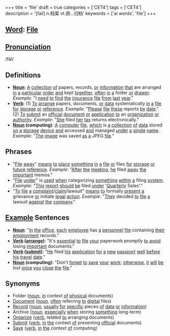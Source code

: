 +++
title = 'file'
draft = true
categories = ['CET4']
tags = ['CET4']
description = '[fail] n.档案 vt.把…归档'
keywords = ['ai words', 'file']
+++

## [Word](/post/word/): [File](/post/file/)

## [Pronunciation](/post/pronunciation/)
/fāl/

## Definitions
- **[Noun](/post/noun/)**: [A](/post/a/) [collection](/post/collection/) [of](/post/of/) papers, records, [or](/post/or/) [information](/post/information/) [that](/post/that/) are arranged [in](/post/in/) [a](/post/a/) [particular](/post/particular/) [order](/post/order/) [and](/post/and/) kept [together](/post/together/), [often](/post/often/) [in](/post/in/) [a](/post/a/) folder [or](/post/or/) [drawer](/post/drawer/). _Example_: "I [need](/post/need/) [to](/post/to/) [find](/post/find/) [the](/post/the/) [insurance](/post/insurance/) [file](/post/file/) [from](/post/from/) [last](/post/last/) [year](/post/year/)."
- **[Verb](/post/verb/)**: (1) [To](/post/to/) [arrange](/post/arrange/) papers, documents, [or](/post/or/) [data](/post/data/) systematically [in](/post/in/) [a](/post/a/) [file](/post/file/) [for](/post/for/) [storage](/post/storage/) [or](/post/or/) [reference](/post/reference/). _Example_: "[Please](/post/please/) [file](/post/file/) [these](/post/these/) reports [by](/post/by/) [date](/post/date/)." (2) [To](/post/to/) [submit](/post/submit/) an [official](/post/official/) [document](/post/document/) [or](/post/or/) [application](/post/application/) [to](/post/to/) an [organization](/post/organization/) [or](/post/or/) [authority](/post/authority/). _Example_: "[She](/post/she/) filed [her](/post/her/) [tax](/post/tax/) returns electronically."
- **[Noun](/post/noun/) (computing)**: [A](/post/a/) [computer](/post/computer/) [file](/post/file/), [which](/post/which/) is [a](/post/a/) [collection](/post/collection/) [of](/post/of/) [data](/post/data/) stored [on](/post/on/) [a](/post/a/) [storage](/post/storage/) [device](/post/device/) [and](/post/and/) accessed [and](/post/and/) managed [under](/post/under/) [a](/post/a/) [single](/post/single/) [name](/post/name/). _Example_: "[The](/post/the/) [image](/post/image/) was saved [as](/post/as/) [a](/post/a/) JPEG [file](/post/file/)."

## Phrases
- "[File](/post/file/) [away](/post/away/)" [means](/post/means/) [to](/post/to/) [place](/post/place/) [something](/post/something/) [in](/post/in/) [a](/post/a/) [file](/post/file/) [or](/post/or/) files [for](/post/for/) [storage](/post/storage/) [or](/post/or/) [future](/post/future/) [reference](/post/reference/). _Example_: "[After](/post/after/) [the](/post/the/) [meeting](/post/meeting/), [he](/post/he/) filed [away](/post/away/) [the](/post/the/) [important](/post/important/) memos."
- "[File](/post/file/) [under](/post/under/)" is [used](/post/used/) [when](/post/when/) categorizing [something](/post/something/) [within](/post/within/) [a](/post/a/) filing [system](/post/system/). _Example_: "[This](/post/this/) [report](/post/report/) [should](/post/should/) [be](/post/be/) filed [under](/post/under/) '[Quarterly](/post/quarterly/) Sales'."
- "[To](/post/to/) [file](/post/file/) [a](/post/a/) [complaint](/post/complaint/)/[claim](/post/claim/)/lawsuit" [means](/post/means/) [to](/post/to/) formally [present](/post/present/) [a](/post/a/) grievance [or](/post/or/) initiate [legal](/post/legal/) [action](/post/action/). _Example_: "[They](/post/they/) decided [to](/post/to/) [file](/post/file/) [a](/post/a/) lawsuit [against](/post/against/) [the](/post/the/) [company](/post/company/)."

## [Example](/post/example/) Sentences
- **[Noun](/post/noun/)**: "[In](/post/in/) [the](/post/the/) [office](/post/office/), [each](/post/each/) [employee](/post/employee/) has [a](/post/a/) [personnel](/post/personnel/) [file](/post/file/) containing [their](/post/their/) [employment](/post/employment/) records."
- **[Verb](/post/verb/) ([arrange](/post/arrange/))**: "It's [essential](/post/essential/) [to](/post/to/) [file](/post/file/) [your](/post/your/) paperwork promptly [to](/post/to/) [avoid](/post/avoid/) losing [important](/post/important/) documents."
- **[Verb](/post/verb/) ([submit](/post/submit/))**: "[He](/post/he/) filed [his](/post/his/) [application](/post/application/) [for](/post/for/) [a](/post/a/) [new](/post/new/) [passport](/post/passport/) [well](/post/well/) [before](/post/before/) [his](/post/his/) [travel](/post/travel/) [date](/post/date/)."
- **[Noun](/post/noun/) (computing)**: "Don't [forget](/post/forget/) [to](/post/to/) [save](/post/save/) [your](/post/your/) [work](/post/work/); [otherwise](/post/otherwise/), [it](/post/it/) [will](/post/will/) [be](/post/be/) lost [once](/post/once/) [you](/post/you/) [close](/post/close/) [the](/post/the/) [file](/post/file/)."

## Synonyms
- Folder ([noun](/post/noun/), [in](/post/in/) context [of](/post/of/) [physical](/post/physical/) documents)
- [Document](/post/document/) ([noun](/post/noun/), [often](/post/often/) referring [to](/post/to/) [digital](/post/digital/) files)
- [Record](/post/record/) ([noun](/post/noun/), [usually](/post/usually/) [for](/post/for/) [specific](/post/specific/) pieces [of](/post/of/) [data](/post/data/) [or](/post/or/) [information](/post/information/))
- Archive ([noun](/post/noun/), [especially](/post/especially/) [when](/post/when/) storing [something](/post/something/) long-term)
- [Organize](/post/organize/) ([verb](/post/verb/), related [to](/post/to/) arranging documents)
- [Submit](/post/submit/) ([verb](/post/verb/), [in](/post/in/) [the](/post/the/) context [of](/post/of/) presenting [official](/post/official/) documents)
- [Save](/post/save/) ([verb](/post/verb/), [in](/post/in/) [the](/post/the/) context [of](/post/of/) computing)
